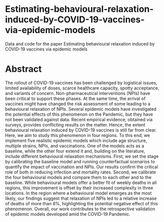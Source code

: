 # Estimating-behavioural-relaxation-induced-by-COVID-19-vaccines-via-epidemic-models
Data and code for the paper Estimating behavioural relaxation induced by COVID-19 vaccines via epidemic models
# Abstract
The rollout of COVID-19 vaccines has been challenged by logistical issues, limited availability of doses, scarce healthcare capacity, spotty acceptance, and variants of concern. Non-pharmaceutical interventions (NPIs) have been critical to support these phases. At the same time, the arrival of vaccines might have changed the risk assessment of some leading to a behavioural relaxation of NPIs. Several epidemic models have investigated the potential effects of this phenomenon on the Pandemic, but they have not been validated against data. Recent empirical evidence, obtained via surveys, provides conflicting results on the matter. Hence, the extent behavioural relaxation induced by COVID-19 vaccines is still far from clear. Here, we aim to study this phenomenon in four regions. To this end, we implement five realistic epidemic models which include age structure, multiple strains, NPIs, and vaccinations. One of the models acts as a baseline, while the other four extend it and, building on the literature, include different behavioural relaxation mechanisms. First, we set the stage by calibrating the baseline model and running counterfactual scenarios to quantify the impact of vaccination and NPIs. Our results confirm the critical role of both in reducing infection and mortality rates. Second, we calibrate the four behavioural models and compare them to each other and to the baseline. While behavioural models offer a better fit of weekly deaths in all regions, this improvement is offset by their increased complexity in three locations. In the region where a behavioural model emerges as the most likely, our findings suggest that relaxation of NPIs led to a relative increase of deaths of more than $8\%$, highlighting the potential negative effect of this phenomenon. Overall, our work contributes to the retrospective validation of epidemic models developed amid the COVID-19 Pandemic.
